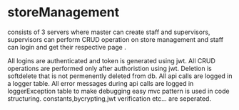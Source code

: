 # storeManagement
consists of 3 servers where master can create staff and supervisors, supervisors can perform CRUD operation on store management and staff can login and get their respective page .

All logins are authenticated and token is generated using jwt.
All CRUD operations are performed only after authoristion using jwt.
Deletion is softdelete that is not permenently deleted from db.
All api calls are logged in a logger table.
All error messages during api calls are logged in loggerException table to make debugging easy
mvc pattern is used in code structuring.
constants,bycrypting,jwt verification etc... are seperated.
